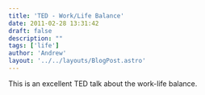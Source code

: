 ```yaml
---
title: 'TED - Work/Life Balance'
date: 2011-02-28 13:31:42
draft: false
description: ""
tags: ['life']
author: 'Andrew'
layout: '../../layouts/BlogPost.astro'
---
```


  This is an excellent TED talk about the work-life balance.

